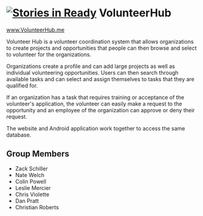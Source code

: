 [![Stories in Ready](https://badge.waffle.io/mainecivichackday/volunteer-coordination.png?label=ready&title=Ready)](https://waffle.io/mainecivichackday/volunteer-coordination)
VolunteerHub
============
www.VolunteerHub.me

Volunteer Hub is a volunteer coordination system that allows organizations to create projects and opportunities that people can then browse and select to volunteer for the organizations.

Organizations create a profile and can add large projects as well as individual volunteering opportunities. Users can then search through available tasks and can select and assign themselves to tasks that they are qualified for.

If an organization has a task that requires training or acceptance of the volunteer's application, the volunteer can easily make a request to the opportunity and an employee of the organization can approve or deny their request.

The website and Android application work together to access the same database.

Group Members
-------------------
- Zack Schiller
- Nate Welch
- Colin Powell
- Leslie Mercier
- Chris Violette
- Dan Pratt
- Christian Roberts
